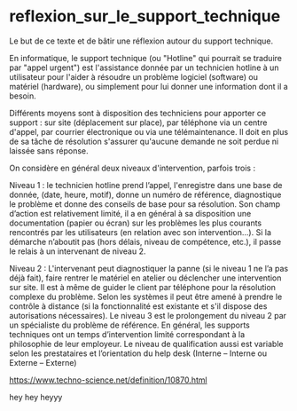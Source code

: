 # reflexion_sur_le_support_technique
Le but de ce texte et de bâtir une réflexion autour du support technique.

En informatique, le support technique (ou "Hotline" qui pourrait se traduire par "appel urgent") est l'assistance donnée par un technicien hotline à un utilisateur pour l'aider à résoudre un problème logiciel (software) ou matériel (hardware), ou simplement pour lui donner une information dont il a besoin.

Différents moyens sont à disposition des techniciens pour apporter ce support : sur site (déplacement sur place), par téléphone via un centre d'appel, par courrier électronique ou via une télémaintenance. Il doit en plus de sa tâche de résolution s'assurer qu'aucune demande ne soit perdue ni laissée sans réponse.

On considère en général deux niveaux d'intervention, parfois trois :

Niveau 1 : le technicien hotline prend l’appel, l'enregistre dans une base de donnée, (date, heure, motif), donne un numéro de référence, diagnostique le problème et donne des conseils de base pour sa résolution. Son champ d’action est relativement limité, il a en général à sa disposition une documentation (papier ou écran) sur les problèmes les plus courants rencontrés par les utilisateurs (en relation avec son intervention…).
Si la démarche n’aboutit pas (hors délais, niveau de compétence, etc.), il passe le relais à un intervenant de niveau 2.

Niveau 2 : L'intervenant peut diagnostiquer la panne (si le niveau 1 ne l’a pas déjà fait), faire rentrer le matériel en atelier ou déclencher une intervention sur site. Il est à même de guider le client par téléphone pour la résolution complexe du problème. Selon les systèmes il peut être amené à prendre le contrôle à distance (si la fonctionnalité est existante et s'il dispose des autorisations nécessaires).
Le niveau 3 est le prolongement du niveau 2 par un spécialiste du problème de référence.
En général, les supports techniques ont un temps d’intervention limité correspondant à la philosophie de leur employeur. Le niveau de qualification aussi est variable selon les prestataires et l’orientation du help desk (Interne – Interne ou Externe – Externe)


https://www.techno-science.net/definition/10870.html

hey hey 
heyyy
